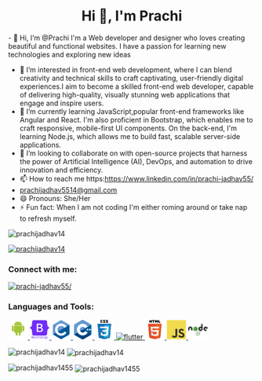 <h1 align="center">Hi 👋, I'm Prachi</h1>
- 👋 Hi, I’m @Prachi I'm a Web developer and designer who loves creating beautiful and functional websites. I have a passion for learning new technologies and exploring new ideas

- 👀 I’m interested in  front-end web development, where I can blend creativity and technical skills to craft captivating, user-friendly digital experiences.I aim to become a skilled front-end web developer, capable of delivering high-quality, visually stunning web applications that engage and inspire users.
- 🌱 I’m currently learning JavaScript,popular front-end frameworks like Angular and React. I'm also proficient in Bootstrap, which enables me to craft responsive, mobile-first UI components. On the back-end, I'm learning Node.js, which allows me to build fast, scalable server-side applications.
- 💞️ I’m looking to collaborate on with open-source projects that harness the power of Artificial Intelligence (AI), DevOps, and automation to drive innovation and efficiency.
- 📫 How to reach me https:https://www.linkedin.com/in/prachi-jadhav55/
- prachijadhav5514@gmail.com
- 😄 Pronouns: She/Her
- ⚡ Fun fact: When I am not coding I'm either roming around or take nap to refresh myself.

<!---
PrachiJadhav14/PrachiJadhav14 is a ✨ special ✨ repository because its `README.md` (this file) appears on your GitHub profile.
You can click the Preview link to take a look at your changes.
--->

<p align="left"> <img src="https://komarev.com/ghpvc/?username=prachijadhav14&label=Profile%20views&color=0e75b6&style=flat" alt="prachijadhav14" /> </p>

<p align="left"> <a href="https://github.com/ryo-ma/github-profile-trophy"><img src="https://github-profile-trophy.vercel.app/?username=prachijadhav14" alt="prachijadhav14" /></a> </p>


<h3 align="left">Connect with me:</h3>
<p align="left">
  <a href="https://www.linkedin.com/in/prachi-jadhav55/" target="_blank">
    <img src="https://img.shields.io/badge/LinkedIn-blue?logo=linkedin" alt="prachi-jadhav55/" height="50" width="80">
  </a>

<h3 align="left">Languages and Tools:</h3>
<p align="left"> <a href="https://developer.android.com" target="_blank" rel="noreferrer"> <img src="https://raw.githubusercontent.com/devicons/devicon/master/icons/android/android-original-wordmark.svg" alt="android" width="40" height="40"/> </a> <a href="https://getbootstrap.com" target="_blank" rel="noreferrer"> <img src="https://raw.githubusercontent.com/devicons/devicon/master/icons/bootstrap/bootstrap-plain-wordmark.svg" alt="bootstrap" width="40" height="40"/> </a> <a href="https://www.cprogramming.com/" target="_blank" rel="noreferrer"> <img src="https://raw.githubusercontent.com/devicons/devicon/master/icons/c/c-original.svg" alt="c" width="40" height="40"/> </a> <a href="https://www.w3schools.com/cpp/" target="_blank" rel="noreferrer"> <img src="https://raw.githubusercontent.com/devicons/devicon/master/icons/cplusplus/cplusplus-original.svg" alt="cplusplus" width="40" height="40"/> </a> <a href="https://www.w3schools.com/css/" target="_blank" rel="noreferrer"> <img src="https://raw.githubusercontent.com/devicons/devicon/master/icons/css3/css3-original-wordmark.svg" alt="css3" width="40" height="40"/> </a> <a href="https://flutter.dev" target="_blank" rel="noreferrer"> <img src="https://www.vectorlogo.zone/logos/flutterio/flutterio-icon.svg" alt="flutter" width="40" height="40"/> </a> <a href="https://www.w3.org/html/" target="_blank" rel="noreferrer"> <img src="https://raw.githubusercontent.com/devicons/devicon/master/icons/html5/html5-original-wordmark.svg" alt="html5" width="40" height="40"/> </a> <a href="https://developer.mozilla.org/en-US/docs/Web/JavaScript" target="_blank" rel="noreferrer"> <img src="https://raw.githubusercontent.com/devicons/devicon/master/icons/javascript/javascript-original.svg" alt="javascript" width="40" height="40"/> </a> <a href="https://nodejs.org" target="_blank" rel="noreferrer"> <img src="https://raw.githubusercontent.com/devicons/devicon/master/icons/nodejs/nodejs-original-wordmark.svg" alt="nodejs" width="40" height="40"/> </a> </p>

<p><img align="left" src="https://github-readme-stats.vercel.app/api/top-langs?username=prachijadhav14&show_icons=true&locale=en&layout=compact" alt="prachijadhav14" /></p>

<p>&nbsp;<img align="center" src="https://github-readme-stats.vercel.app/api?username=prachijadhav14&show_icons=true&locale=en" alt="prachijadhav14" /></p>
<p><img align="left" src="https://github-readme-stats.vercel.app/api/top-langs?username=prachijadhav1455&show_icons=true&locale=en&layout=compact" alt="prachijadhav1455" /></p>

<p>&nbsp;<img align="center" src="https://github-readme-stats.vercel.app/api?username=prachijadhav1455&show_icons=true&locale=en" alt="prachijadhav1455" /></p>


